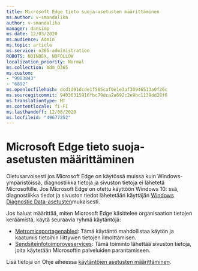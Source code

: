 ```yaml
---
title: Microsoft Edge tieto suoja-asetusten määrittäminen
ms.author: v-smandalika
author: v-smandalika
manager: dansimp
ms.date: 12/03/2020
ms.audience: Admin
ms.topic: article
ms.service: o365-administration
ROBOTS: NOINDEX, NOFOLLOW
localization_priority: Normal
ms.collection: Adm_O365
ms.custom:
- "9003843"
- "6892"
ms.openlocfilehash: dcd1d91dcde1f585caf0e1e3af30946513a0f26c
ms.sourcegitcommit: 94036315916fbc79dca2a692c2e9bc1139dd28f6
ms.translationtype: MT
ms.contentlocale: fi-FI
ms.lasthandoff: 12/08/2020
ms.locfileid: "49677252"
---
```

# <a name="microsoft-edge-configure-privacy-settings"></a>Microsoft Edge tieto suoja-asetusten määrittäminen

Oletusarvoisesti jos Microsoft Edge on käytössä muissa kuin Windows-ympäristöissä, diagnostiikka tietoja ja sivuston tietoja ei lähetetä Microsoftille. Jos Microsoft Edge on otettu käyttöön Windows 10: ssä, diagnostiikka tiedot ja sivuston tiedot lähetetään käyttäjän [Windows Diagnostic Data-asetusten](https://docs.microsoft.com/windows/privacy/configure-windows-diagnostic-data-in-your-organization)mukaisesti.

Jos haluat määrittää, miten Microsoft Edge käsittelee organisaation tietojen keräämistä, käytä seuraavia ryhmä käytäntöjä:
- [Metromicsportagenabled](https://docs.microsoft.com/DeployEdge/microsoft-edge-policies#metricsreportingenabled): Tämä käytäntö mahdollistaa käytön ja kaatumis tietoihin liittyvien tietojen ilmoittamisen.
- [Sendsiteinfotoimproveservices](https://docs.microsoft.com/DeployEdge/microsoft-edge-policies#sendsiteinfotoimproveservices): Tämä toiminto lähettää sivuston tietoja, joita käytetään Microsoftin palveluiden parantamiseen.

Lisä tietoja on Ohje aiheessa [käytäntöjen asetusten määrittäminen](https://docs.microsoft.com/deployedge/microsoft-edge-enterprise-privacy-settings#configure-policy-settings).